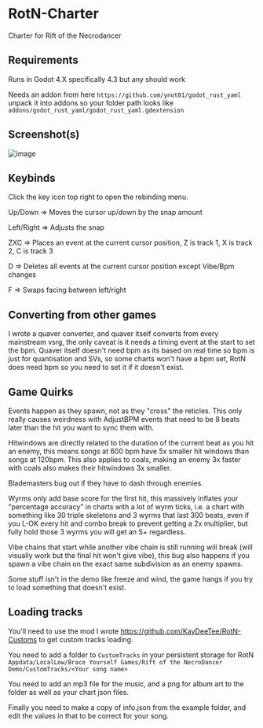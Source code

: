 # RotN-Charter
Charter for Rift of the Necrodancer
## Requirements
Runs in Godot 4.X specifically 4.3 but any should work

Needs an addon from here `https://github.com/ynot01/godot_rust_yaml` unpack it into addons so your folder path looks like `addons/godot_rust_yaml/godot_rust_yaml.gdextension`

## Screenshot(s)

![image](https://github.com/user-attachments/assets/3ba1da82-6215-4e21-84b2-367b49f50287)


## Keybinds
Click the key icon top right to open the rebinding menu.

Up/Down => Moves the cursor up/down by the snap amount

Left/Right => Adjusts the snap

ZXC => Places an event at the current cursor position, Z is track 1, X is track 2, C is track 3

D => Deletes all events at the current cursor position except Vibe/Bpm changes

F => Swaps facing between left/right

## Converting from other games
I wrote a quaver converter, and quaver itself converts from every mainstream vsrg, the only caveat is it needs a timing event at the start to set the bpm. Quaver itself doesn't need bpm as its based on real time so bpm is just for quantisation and SVs, so some charts won't have a bpm set, RotN does need bpm so you need to set it if it doesn't exist.

## Game Quirks
Events happen as they spawn, not as they "cross" the reticles. This only really causes weirdness with AdjustBPM events that need to be 8 beats later than the hit you want to sync them with.

Hitwindows are directly related to the duration of the current beat as you hit an enemy, this means songs at 600 bpm have 5x smaller hit windows than songs at 120bpm. This also applies to coals, making an enemy 3x faster with coals also makes their hitwindows 3x smaller.

Blademasters bug out if they have to dash through enemies.

Wyrms only add base score for the first hit, this massively inflates your "percentage accuracy" in charts with a lot of wyrm ticks, i.e. a chart with something like 30 triple skeletons and 3 wyrms that last 300 beats, even if you L-OK every hit and combo break to prevent getting a 2x multiplier, but fully hold those 3 wyrms you will get an S+ regardless.

Vibe chains that start while another vibe chain is still running will break (will visually work but the final hit won't give vibe), this bug also happens if you spawn a vibe chain on the exact same subdivision as an enemy spawns.

Some stuff isn't in the demo like freeze and wind, the game hangs if you try to load something that doesn't exist.

## Loading tracks
You'll need to use the mod I wrote https://github.com/KayDeeTee/RotN-Customs to get custom tracks loading.

You need to add a folder to `CustomTracks` in your persistent storage for RotN `Appdata/LocalLow/Brace Yourself Games/Rift of the NecroDancer Demo/CustomTracks/<Your song name>`

You need to add an mp3 file for the music, and a png for album art to the folder as well as your chart json files.

Finally you need to make a copy of info.json from the example folder, and edit the values in that to be correct for your song.
